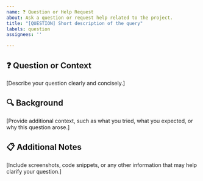 ```yaml
---
name: ❓ Question or Help Request
about: Ask a question or request help related to the project.
title: "[QUESTION] Short description of the query"
labels: question
assignees: ''

---
```


## ❓ Question or Context
[Describe your question clearly and concisely.]

## 🔍 Background
[Provide additional context, such as what you tried, what you expected, or why this question arose.]

## 📋 Additional Notes
[Include screenshots, code snippets, or any other information that may help clarify your question.]
